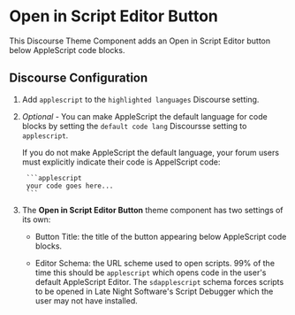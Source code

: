 # Open in Script Editor Button

This Discourse Theme Component adds an Open in Script Editor button below AppleScript code blocks.

## Discourse Configuration

1. Add `applescript` to the `highlighted languages` Discourse setting.

2. _Optional_ - You can make AppleScript the default language for code blocks by setting the `default code lang` Discoursse setting to `applescript`.

    If you do not make AppleScript the default language, your forum users must explicitly indicate their code is AppelScript code:
  

        ```applescript
        your code goes here...
        ```


3. The **Open in Script Editor Button** theme component has two settings of its own:

   - Button Title: the title of the button appearing below AppleScript code blocks.

   - Editor Schema: the URL scheme used to open scripts.  99% of the time this should be `applescript` which opens code in the user's default AppleScript Editor.  The `sdapplescript` schema forces scripts to be opened in Late Night Software's Script Debugger which the user may not have installed.


